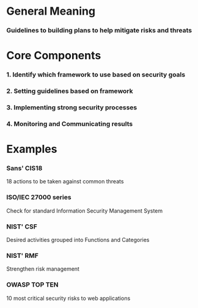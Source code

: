 # General Meaning
### Guidelines to building plans to help mitigate risks and threats

# Core Components
### 1. Identify which framework to use based on security goals
### 2. Setting guidelines based on framework
### 3. Implementing strong security processes
### 4. Monitoring and Communicating results

# Examples
### Sans' CIS18
18 actions to be taken against common threats

### ISO/IEC 27000 series
Check for standard Information Security Management System

### NIST' CSF
Desired activities grouped into Functions and Categories

### NIST' RMF
Strengthen risk management

### OWASP TOP TEN
10 most critical security risks to web applications
